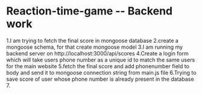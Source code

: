 # Reaction-time-game -- Backend work
1.I am trying to fetch the final score in mongoose database
2.create a mongoose schema, for that create mongoose model
3.I am running my backend server on http://localhost:3000/api/scores
4.Create a login form which will take users phone number as a unique id to match the same users for the main website
5.fetch the final score and add phonenumber field to body and send it to mongoose connection string from main.js file
6.Trying to save score of user whose phone number is already present in the database
7.